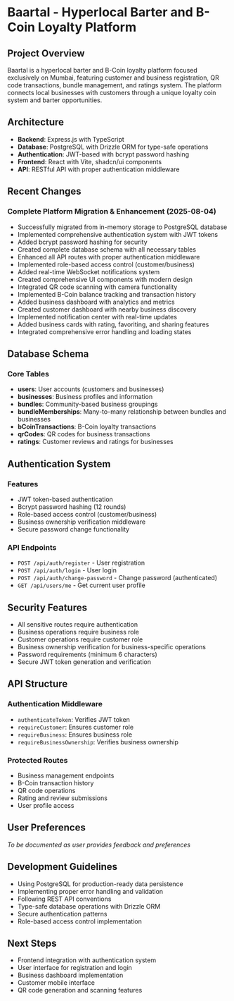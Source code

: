 # Baartal - Hyperlocal Barter and B-Coin Loyalty Platform

## Project Overview
Baartal is a hyperlocal barter and B-Coin loyalty platform focused exclusively on Mumbai, featuring customer and business registration, QR code transactions, bundle management, and ratings system. The platform connects local businesses with customers through a unique loyalty coin system and barter opportunities.

## Architecture
- **Backend**: Express.js with TypeScript
- **Database**: PostgreSQL with Drizzle ORM for type-safe operations
- **Authentication**: JWT-based with bcrypt password hashing
- **Frontend**: React with Vite, shadcn/ui components
- **API**: RESTful API with proper authentication middleware

## Recent Changes
### Complete Platform Migration & Enhancement (2025-08-04)
- Successfully migrated from in-memory storage to PostgreSQL database
- Implemented comprehensive authentication system with JWT tokens
- Added bcrypt password hashing for security
- Created complete database schema with all necessary tables
- Enhanced all API routes with proper authentication middleware
- Implemented role-based access control (customer/business)
- Added real-time WebSocket notifications system
- Created comprehensive UI components with modern design
- Integrated QR code scanning with camera functionality
- Implemented B-Coin balance tracking and transaction history
- Added business dashboard with analytics and metrics
- Created customer dashboard with nearby business discovery
- Implemented notification center with real-time updates
- Added business cards with rating, favoriting, and sharing features
- Integrated comprehensive error handling and loading states

## Database Schema
### Core Tables
- **users**: User accounts (customers and businesses)
- **businesses**: Business profiles and information
- **bundles**: Community-based business groupings
- **bundleMemberships**: Many-to-many relationship between bundles and businesses
- **bCoinTransactions**: B-Coin loyalty transactions
- **qrCodes**: QR codes for business transactions
- **ratings**: Customer reviews and ratings for businesses

## Authentication System
### Features
- JWT token-based authentication
- Bcrypt password hashing (12 rounds)
- Role-based access control (customer/business)
- Business ownership verification middleware
- Secure password change functionality

### API Endpoints
- `POST /api/auth/register` - User registration
- `POST /api/auth/login` - User login
- `POST /api/auth/change-password` - Change password (authenticated)
- `GET /api/users/me` - Get current user profile

## Security Features
- All sensitive routes require authentication
- Business operations require business role
- Customer operations require customer role
- Business ownership verification for business-specific operations
- Password requirements (minimum 6 characters)
- Secure JWT token generation and verification

## API Structure
### Authentication Middleware
- `authenticateToken`: Verifies JWT token
- `requireCustomer`: Ensures customer role
- `requireBusiness`: Ensures business role
- `requireBusinessOwnership`: Verifies business ownership

### Protected Routes
- Business management endpoints
- B-Coin transaction history
- QR code operations
- Rating and review submissions
- User profile access

## User Preferences
*To be documented as user provides feedback and preferences*

## Development Guidelines
- Using PostgreSQL for production-ready data persistence
- Implementing proper error handling and validation
- Following REST API conventions
- Type-safe database operations with Drizzle ORM
- Secure authentication patterns
- Role-based access control implementation

## Next Steps
- Frontend integration with authentication system
- User interface for registration and login
- Business dashboard implementation
- Customer mobile interface
- QR code generation and scanning features